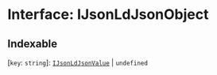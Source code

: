 # Interface: IJsonLdJsonObject

## Indexable

 \[`key`: `string`\]: [`IJsonLdJsonValue`](../type-aliases/IJsonLdJsonValue.md) \| `undefined`
